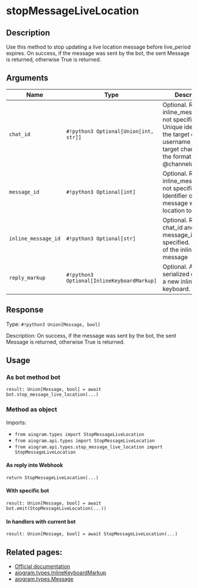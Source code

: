 # stopMessageLiveLocation

## Description

Use this method to stop updating a live location message before live_period expires. On success, if the message was sent by the bot, the sent Message is returned, otherwise True is returned.


## Arguments

| Name | Type | Description |
| - | - | - |
| `chat_id` | `#!python3 Optional[Union[int, str]]` | Optional. Required if inline_message_id is not specified. Unique identifier for the target chat or username of the target channel (in the format @channelusername) |
| `message_id` | `#!python3 Optional[int]` | Optional. Required if inline_message_id is not specified. Identifier of the message with live location to stop |
| `inline_message_id` | `#!python3 Optional[str]` | Optional. Required if chat_id and message_id are not specified. Identifier of the inline message |
| `reply_markup` | `#!python3 Optional[InlineKeyboardMarkup]` | Optional. A JSON-serialized object for a new inline keyboard. |



## Response

Type: `#!python3 Union[Message, bool]`

Description: On success, if the message was sent by the bot, the sent Message is returned, otherwise True is returned.


## Usage


### As bot method bot

```python3
result: Union[Message, bool] = await bot.stop_message_live_location(...)
```

### Method as object

Imports:

- `from aiogram.types import StopMessageLiveLocation`
- `from aiogram.api.types import StopMessageLiveLocation`
- `from aiogram.api.types.stop_message_live_location import StopMessageLiveLocation`

#### As reply into Webhook
```python3
return StopMessageLiveLocation(...)
```

#### With specific bot
```python3
result: Union[Message, bool] = await bot.emit(StopMessageLiveLocation(...))
```

#### In handlers with current bot
```python3
result: Union[Message, bool] = await StopMessageLiveLocation(...)
```


## Related pages:

- [Official documentation](https://core.telegram.org/bots/api#stopmessagelivelocation)
- [aiogram.types.InlineKeyboardMarkup](../types/inline_keyboard_markup.md)
- [aiogram.types.Message](../types/message.md)
